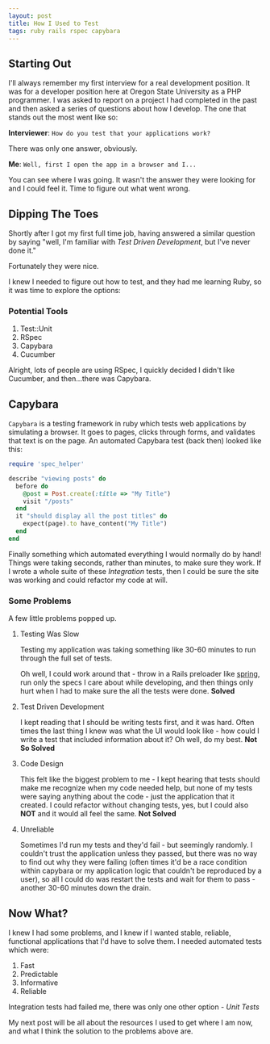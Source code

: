 ```yaml
---
layout: post
title: How I Used to Test
tags: ruby rails rspec capybara
---
```


## Starting Out

I'll always remember my first interview for a real development position. It was
for a developer position here at Oregon State University as a PHP programmer. I was
asked to report on a project I had completed in the past and then asked a series
of questions about how I develop. The one that stands out the most went like so:

**Interviewer**: `How do you test that your applications work?`

There was only one answer, obviously.

**Me**: `Well, first I open the app in a browser and I...`

You can see where I was going. It wasn't the answer they were looking for and I
could feel it. Time to figure out what went wrong.

## Dipping The Toes

Shortly after I got my first full time job, having answered a similar question by saying "well, I'm familiar with *Test Driven Development*, but I've never done it."

Fortunately they were nice.

I knew I needed to figure out how to test, and they had me learning Ruby, so it
was time to explore the options:


### Potential Tools 

1. Test::Unit
1. RSpec
1. Capybara
1. Cucumber

Alright, lots of people are using RSpec, I quickly decided I didn't like
Cucumber, and then...there was Capybara.

## Capybara

`Capybara` is a testing framework in ruby which tests web applications by
simulating a browser. It goes to pages, clicks through forms, and validates that
text is on the page. An automated Capybara test (back then) looked like this:

```ruby
require 'spec_helper'

describe "viewing posts" do
  before do
    @post = Post.create(:title => "My Title")
    visit "/posts"
  end
  it "should display all the post titles" do
    expect(page).to have_content("My Title")
  end
end
```

Finally something which automated everything I would normally do by hand! Things
were taking seconds, rather than minutes, to make sure they work. If I wrote a
whole suite of these *Integration* tests, then I could be sure the site was
working and could refactor my code at will.

### Some Problems

A few little problems popped up.

1. Testing Was Slow
   
     Testing my application was taking something like 30-60 minutes to run through
the full set of tests.

     Oh well, I could work around that - throw in a Rails preloader like
[spring](https://github.com/rails/spring), run only the specs I care about while
developing, and then things only hurt when I had to make sure the all the tests
were done. **Solved**

2. Test Driven Development
   
     I kept reading that I should be writing tests first, and it was hard. Often
times the last thing I knew was what the UI would look like - how could I write
a test that included information about it? Oh well, do my best. **Not So
Solved**

3. Code Design

     This felt like the biggest problem to me - I kept hearing that tests should
make me recognize when my code needed help, but none of my tests were saying
anything about the code - just the application that it created. I could refactor
without changing tests, yes, but I could also **NOT** and it would all feel the
same. **Not Solved**

4. Unreliable

     Sometimes I'd run my tests and they'd fail - but seemingly randomly. I
couldn't trust the application unless they passed, but there was no way to find
out why they were failing (often times it'd be a race condition within capybara
or my application logic that couldn't be reproduced by a user), so all I could
do was restart the tests and wait for them to pass - another 30-60 minutes down
the drain.

## Now What?

I knew I had some problems, and I knew if I wanted stable, reliable, functional
applications that I'd have to solve them. I needed automated tests which were:

1. Fast
2. Predictable
3. Informative
4. Reliable

Integration tests had failed me, there was only one other option - *Unit Tests*

My next post will be all about the resources I used to get where I am now, and
what I think the solution to the problems above are.
